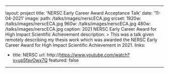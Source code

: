 ----
layout:      project
title:       'NERSC Early Career Award Acceptance Talk'
date:        '11-04-2021'
image:
  path:      /talks/images/nerscECA.jpg 
  srcset:
    1920w:   /talks/images/nerscECA.jpg
    960w:    /talks/images/nerscECA.jpg
    480w:    /talks/images/nerscECA.jpg
caption:     2021 NERSC Early Career Award for High Impact Scientific Achievement
description: >
  This was a talk given remotely describing my thesis work which was awarded the NERSC Early Career Award for High Impact Scientific Achievement in 2021.
links:
  - title:   NERSC
    url:     http://https://www.youtube.com/watch?v=up5favOwx7Q
featured:    false
----
<!--author-->
